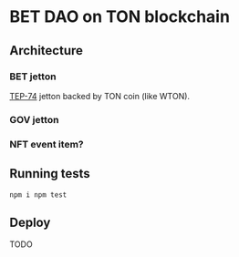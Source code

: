 # BET DAO on  TON blockchain

## Architecture

### BET jetton

[TEP-74](https://github.com/ton-blockchain/TEPs/blob/master/text/0074-jettons-standard.md) jetton
backed by TON coin (like WTON).

### GOV jetton

### NFT event item?

## Running tests

``
npm i
npm test
``

## Deploy

TODO